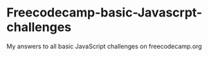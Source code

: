 # Freecodecamp-basic-Javascrpt-challenges
My answers to all basic JavaScript challenges on freecodecamp.org
